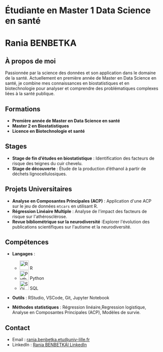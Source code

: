 # Étudiante en Master 1 Data Science en santé

# Rania BENBETKA

## À propos de moi

Passionnée par la science des données et son application dans le domaine de la santé. Actuellement en première année de Master en Data Science en santé, je combine mes connaissances en biostatistiques et en biotechnologie pour analyser et comprendre des problématiques complexes liées à la santé publique.

## Formations

- **Première année de Master en Data Science en santé**
- **Master 2 en Biostatistiques**
- **Licence en Biotechnologie et santé**

## Stages

- **Stage de fin d’études en biostatistique** : Identification des facteurs de risque des teignes du cuir chevelu.
- **Stage de découverte** : Étude de la production d’éthanol à partir de déchets lignocellulosiques.

## Projets Universitaires

- **Analyse en Composantes Principales (ACP)** : Application d'une ACP sur le jeu de données `mtcars` en utilisant R.
- **Régression Linéaire Multiple** : Analyse de l'impact des facteurs de risque sur l'athérosclérose.
- **Revue bibliométrique sur la neurodiversité** :Explorer l'évolution des publications scientifiques sur l'autisme et la neurodiversité.

## Compétences

- **Langages** :
  - <img src="https://upload.wikimedia.org/wikipedia/commons/1/1b/R_logo.svg" alt="R" width="30" height="30"> R
  - <img src="https://upload.wikimedia.org/wikipedia/commons/c/c3/Python-logo-notext.svg" alt="Python" width="30" height="30"> Python
  - <img src="https://cdn-icons-png.flaticon.com/512/732/732260.png" alt="SQL" width="30" height="30"> SQL
    
- **Outils** : RStudio, VSCode, Git, Jupyter Notebook
- **Méthodes statistiques** : Régression linéaire,Regression logistique, Analyse en Composantes Principales (ACP), Modèles de survie.

## Contact

- Email : [rania.benbetka.etu@univ-lille.fr](mailto:ton.email@exemple.com)
- LinkedIn : [Rania BENBETKAl LinkedIn](https://www.linkedin.com/in/rania-benbetka-aaa02b286/)
